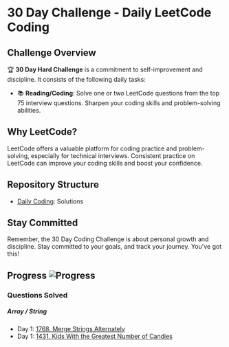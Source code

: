 # 30 Day Challenge - Daily LeetCode Coding

## Challenge Overview
:trophy: **30 Day Hard Challenge** is a commitment to self-improvement and discipline. It consists of the following daily tasks:

- :books: **Reading/Coding**: Solve one or two LeetCode questions from the top 75 interview questions. Sharpen your coding skills and problem-solving abilities.


## Why LeetCode?
LeetCode offers a valuable platform for coding practice and problem-solving, especially for technical interviews. Consistent practice on LeetCode can improve your coding skills and boost your confidence.

## Repository Structure
- [Daily Coding](../leetcode_75): Solutions

## Stay Committed
Remember, the 30 Day Coding Challenge is about personal growth and discipline. Stay committed to your goals, and track your journey. You've got this!

## Progress  ![Progress](https://img.shields.io/badge/2%2F75-28a745)

### Questions Solved
##### Array / String
- Day 1: [1768. Merge Strings Alternately](https://leetcode.com/problems/merge-strings-alternately/)
- Day 1: [1431. Kids With the Greatest Number of Candies](https://leetcode.com/problems/kids-with-the-greatest-number-of-candies/)